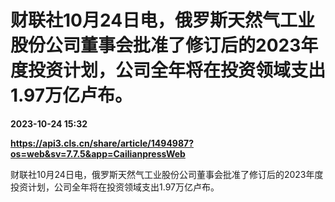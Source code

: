 # 财联社10月24日电，俄罗斯天然气工业股份公司董事会批准了修订后的2023年度投资计划，公司全年将在投资领域支出1.97万亿卢布。

**2023-10-24 15:32**

**https://api3.cls.cn/share/article/1494987?os=web&sv=7.7.5&app=CailianpressWeb**

财联社10月24日电，俄罗斯天然气工业股份公司董事会批准了修订后的2023年度投资计划，公司全年将在投资领域支出1.97万亿卢布。